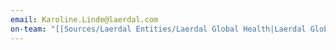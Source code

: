 ```yaml
---
email: Karoline.Linde@laerdal.com
on-team: "[[Sources/Laerdal Entities/Laerdal Global Health|Laerdal Global Health]]"
---
```

